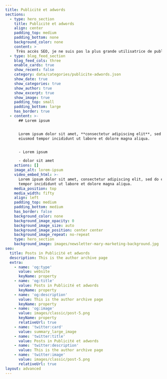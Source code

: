 ```yaml
---
title: Publicité et adwords
sections:
  - type: hero_section
    title: Publicité et adwords
    align: center
    padding_top: medium
    padding_bottom: none
    background_color: none
    content: >
     Très accès SEO, je ne suis pas la plus grande utilisatrice de publicité adwords. Cependant comme dans tout business, il est important de ne pas «\_mettre tous ces œufs dans le même panier\_». Le SEA doit être considéré dans votre stratégie d’acquisition de trafic. Dans le cas où vous votre positionnement en référencement naturel est impacté sur le moteur de recherche, vos campagnes adwords vous assurerons un minimum de visiteur pour continuer vos activités. De plus selon la configuration et les caractéristiques de votre entreprise, les publicités en ligne peuvent être un allier de taille si elles sont est utilisé intelligemment.\n\nJe vous parlerais ici de Google Adwords et de la publicité sur le moteur de recherche Google. La publicité Display est très intéressante si vous gérez un ecommerce. Elle sera un élément clé de votre stratégie de retargetting. L’objectif étant de convertir les prospects ayant déjà visité votre boutique en ligne.\n\nLors du lancement d’une stratégie d’Inbound marketing, l’adwords peut être un accélérateur.  \n\nSi vous avez pour ambition de développer une nouvelle activité (Lancement d’un produit, d’une startup ou d’une stratégie SEO par exemple), le SEA peut vous être utiles en phase d’étude pour analyser le marché.
  - type: blog_feed_section
    blog_feed_cols: three
    enable_cards: true
    show_recent: false
    category: data/categories/publicite-adwords.json
    show_date: true
    show_categories: true
    show_author: true
    show_excerpt: true
    show_image: true
    padding_top: small
    padding_bottom: large
    has_border: true
  - content: >-
      ## Lorem ipsum


      Lorem ipsum dolor sit amet, **consectetur adipiscing elit**, sed do
      eiusmod tempor incididunt ut labore et dolore magna aliqua.


      - Lorem ipsum

      - dolor sit amet
    actions: []
    image_alt: lorem-ipsum
    video_embed_html: >-
      Lorem ipsum dolor sit amet, consectetur adipiscing elit, sed do eiusmod
      tempor incididunt ut labore et dolore magna aliqua.
    media_position: top
    media_width: fifty
    align: left
    padding_top: medium
    padding_bottom: medium
    has_border: false
    background_color: none
    background_image_opacity: 0
    background_image_size: auto
    background_image_position: center center
    background_image_repeat: no-repeat
    type: hero_section
    background_image: images/newsletter-mary-marketing-background.jpg
seo:
  title: Posts in Publicité et adwords
  description: This is the author archive page
  extra:
    - name: 'og:type'
      value: website
      keyName: property
    - name: 'og:title'
      value: Posts in Publicité et adwords
      keyName: property
    - name: 'og:description'
      value: This is the author archive page
      keyName: property
    - name: 'og:image'
      value: images/classic/post-5.png
      keyName: property
      relativeUrl: true
    - name: 'twitter:card'
      value: summary_large_image
    - name: 'twitter:title'
      value: Posts in Publicité et adwords
    - name: 'twitter:description'
      value: This is the author archive page
    - name: 'twitter:image'
      value: images/classic/post-5.png
      relativeUrl: true
layout: advanced
---
```

